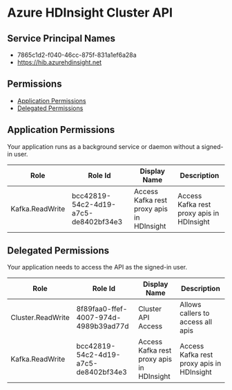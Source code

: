 # Azure HDInsight Cluster API
## Service Principal Names
- 7865c1d2-f040-46cc-875f-831a1ef6a28a
- https://hib.azurehdinsight.net

 ## Permissions
- [Application Permissions](#application-permissions)
- [Delegated Permissions](#delegated-permissions)

## Application Permissions
Your application runs as a background service or daemon without a signed-in user.

| Role | Role Id | Display Name | Description |
|---|---|---|---|
| Kafka.ReadWrite | bcc42819-54c2-4d19-a7c5-de8402bf34e3 | Access Kafka rest proxy apis in HDInsight | Access Kafka rest proxy apis in HDInsight |

## Delegated Permissions
Your application needs to access the API as the signed-in user. 

| Role | Role Id | Display Name | Description |
|---|---|---|---|
| Cluster.ReadWrite | 8f89faa0-ffef-4007-974d-4989b39ad77d | Cluster API Access | Allows callers to access all apis |
| Kafka.ReadWrite | bcc42819-54c2-4d19-a7c5-de8402bf34e3 | Access Kafka rest proxy apis in HDInsight | Access Kafka rest proxy apis in HDInsight |

